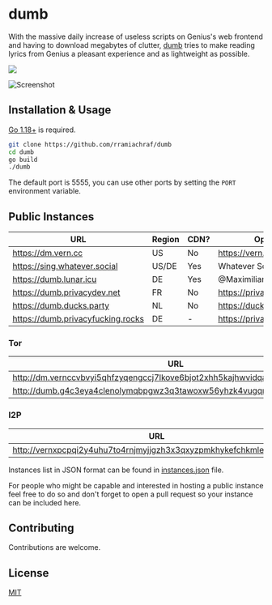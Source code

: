 # dumb
With the massive daily increase of useless scripts on Genius's web frontend and having to download megabytes of clutter, [dumb](https://github.com/rramiachraf/dumb) tries to make reading lyrics from Genius a pleasant experience and as lightweight as possible.

<a href="https://codeberg.org/rramiachraf/dumb"><img src="https://img.shields.io/badge/Codeberg-%232185d0" /></a>

![Screenshot](https://raw.githubusercontent.com/rramiachraf/dumb/main/screenshot.png)

## Installation & Usage
[Go 1.18+](https://go.dev/dl) is required.
```bash
git clone https://github.com/rramiachraf/dumb
cd dumb
go build
./dumb
```

The default port is 5555, you can use other ports by setting the `PORT` environment variable.

## Public Instances

| URL                                           | Region | CDN? | Operator         |
| ---                                           | ---    | ---  | ---              |
| <https://dm.vern.cc>                          | US     | No   | https://vern.cc  |
| <https://sing.whatever.social>                | US/DE  | Yes  | Whatever Social  |
| <https://dumb.lunar.icu>                      | DE     | Yes  | @MaximilianGT500 |
| <https://dumb.privacydev.net>                 | FR     | No   | https://privacydev.net  |
| <https://dumb.ducks.party>                    | NL     | No   | https://ducks.party |
| <https://dumb.privacyfucking.rocks>           | DE     | -    | https://privacyfucking.rocks |

### Tor
| URL                                                                        | Operator        |
| ---                                                                        | ---             |
| <http://dm.vernccvbvyi5qhfzyqengccj7lkove6bjot2xhh5kajhwvidqafczrad.onion> | https://vern.cc |
| <http://dumb.g4c3eya4clenolymqbpgwz3q3tawoxw56yhzk4vugqrl6dtu3ejvhjid.onion> | https://privacydev.net  |

### I2P
| URL                                                                   | Operator        |
| ---                                                                   | ---             |
| <http://vernxpcpqi2y4uhu7to4rnjmyjjgzh3x3qxyzpmkhykefchkmleq.b32.i2p> | https://vern.cc |

Instances list in JSON format can be found in [instances.json](instances.json) file.

For people who might be capable and interested in hosting a public instance feel free to do so and don't forget to open a pull request so your instance can be included here.

## Contributing
Contributions are welcome.

## License
[MIT](https://github.com/rramiachraf/dumb/blob/main/LICENCE)

